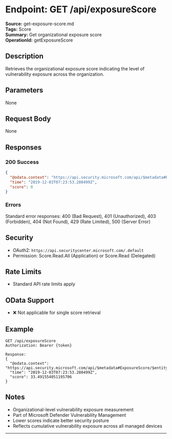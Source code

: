 # Endpoint: GET /api/exposureScore

**Source:** get-exposure-score.md  
**Tags:** Score  
**Summary:** Get organizational exposure score  
**OperationId:** getExposureScore

## Description
Retrieves the organizational exposure score indicating the level of vulnerability exposure across the organization.

## Parameters
None

## Request Body
None

## Responses
### 200 Success
```json
{
  "@odata.context": "https://api.security.microsoft.com/api/$metadata#ExposureScore/$entity",
  "time": "2019-12-03T07:23:53.280499Z",
  "score": 0
}
```

### Errors
Standard error responses: 400 (Bad Request), 401 (Unauthorized), 403 (Forbidden), 404 (Not Found), 429 (Rate Limited), 500 (Server Error)

## Security
- OAuth2: `https://api.securitycenter.microsoft.com/.default`
- Permission: Score.Read.All (Application) or Score.Read (Delegated)

## Rate Limits
- Standard API rate limits apply

## OData Support
- ❌ Not applicable for single score retrieval

## Example
```http
GET /api/exposureScore
Authorization: Bearer {token}

Response:
{
  "@odata.context": "https://api.security.microsoft.com/api/$metadata#ExposureScore/$entity",
  "time": "2019-12-03T07:23:53.280499Z",
  "score": 33.491554051195706
}
```

## Notes
- Organizational-level vulnerability exposure measurement
- Part of Microsoft Defender Vulnerability Management
- Lower scores indicate better security posture
- Reflects cumulative vulnerability exposure across all managed devices

---
